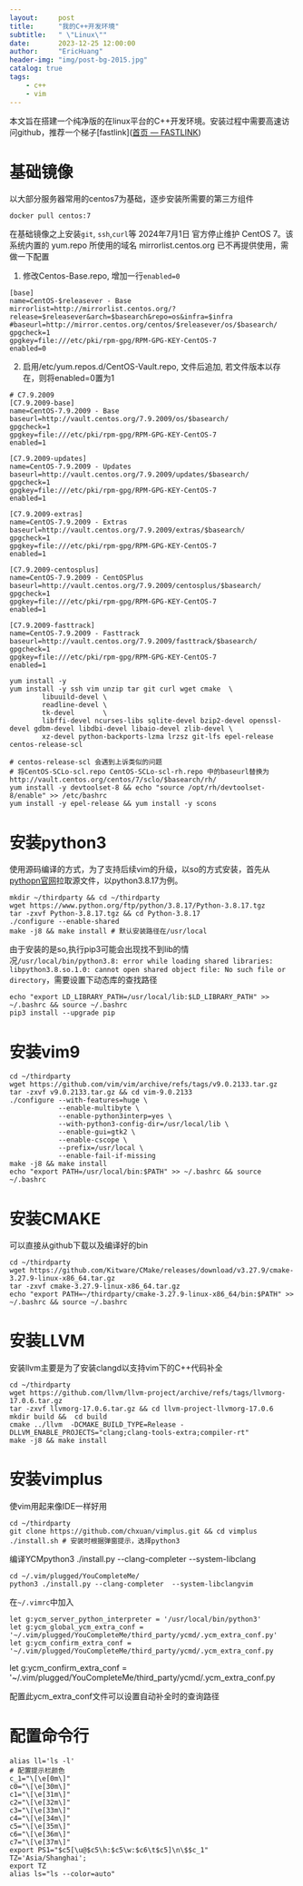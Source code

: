 ```yaml
---
layout:     post
title:      "我的C++开发环境"
subtitle:   " \"Linux\""
date:       2023-12-25 12:00:00
author:     "EricHuang"
header-img: "img/post-bg-2015.jpg"
catalog: true
tags:
    - c++
    - vim
---
```


本文旨在搭建一个纯净版的在linux平台的C++开发环境。安装过程中需要高速访问github，推荐一个梯子[fastlink]([首页 — FASTLINK](https://fl20230821.fastlink.la/user))

# 基础镜像

以大部分服务器常用的centos7为基础，逐步安装所需要的第三方组件

```shell
docker pull centos:7
```

在基础镜像之上安装`git`, `ssh`,`curl`等
2024年7月1日 官方停止维护 CentOS 7。该系统内置的 yum.repo 所使用的域名 mirrorlist.centos.org 已不再提供使用，需做一下配置
1. 修改Centos-Base.repo, 增加一行`enabled=0`

```shell
[base]
name=CentOS-$releasever - Base
mirrorlist=http://mirrorlist.centos.org/?release=$releasever&arch=$basearch&repo=os&infra=$infra
#baseurl=http://mirror.centos.org/centos/$releasever/os/$basearch/
gpgcheck=1
gpgkey=file:///etc/pki/rpm-gpg/RPM-GPG-KEY-CentOS-7
enabled=0
```
2. 启用/etc/yum.repos.d/CentOS-Vault.repo, 文件后追加, 若文件版本以存在，则将enabled=0置为1
```shell
# C7.9.2009
[C7.9.2009-base]
name=CentOS-7.9.2009 - Base
baseurl=http://vault.centos.org/7.9.2009/os/$basearch/
gpgcheck=1
gpgkey=file:///etc/pki/rpm-gpg/RPM-GPG-KEY-CentOS-7
enabled=1

[C7.9.2009-updates]
name=CentOS-7.9.2009 - Updates
baseurl=http://vault.centos.org/7.9.2009/updates/$basearch/
gpgcheck=1
gpgkey=file:///etc/pki/rpm-gpg/RPM-GPG-KEY-CentOS-7
enabled=1

[C7.9.2009-extras]
name=CentOS-7.9.2009 - Extras
baseurl=http://vault.centos.org/7.9.2009/extras/$basearch/
gpgcheck=1
gpgkey=file:///etc/pki/rpm-gpg/RPM-GPG-KEY-CentOS-7
enabled=1

[C7.9.2009-centosplus]
name=CentOS-7.9.2009 - CentOSPlus
baseurl=http://vault.centos.org/7.9.2009/centosplus/$basearch/
gpgcheck=1
gpgkey=file:///etc/pki/rpm-gpg/RPM-GPG-KEY-CentOS-7
enabled=1

[C7.9.2009-fasttrack]
name=CentOS-7.9.2009 - Fasttrack
baseurl=http://vault.centos.org/7.9.2009/fasttrack/$basearch/
gpgcheck=1
gpgkey=file:///etc/pki/rpm-gpg/RPM-GPG-KEY-CentOS-7
enabled=1
```

```shell
yum install -y
yum install -y ssh vim unzip tar git curl wget cmake  \
        libuuild-devel \
        readline-devel \
        tk-devel       \
        libffi-devel ncurses-libs sqlite-devel bzip2-devel openssl-devel gdbm-devel libdbi-devel libaio-devel zlib-devel \
        xz-devel python-backports-lzma lrzsz git-lfs epel-release centos-release-scl

# centos-release-scl 会遇到上诉类似的问题
# 将CentOS-SCLo-scl.repo CentOS-SCLo-scl-rh.repo 中的baseurl替换为http://vault.centos.org/centos/7/sclo/$basearch/rh/
yum install -y devtoolset-8 && echo "source /opt/rh/devtoolset-8/enable" >> /etc/bashrc
yum install -y epel-release && yum install -y scons
````

# 安装python3

使用源码编译的方式，为了支持后续vim的升级，以so的方式安装，首先从[pythopn官网](https://www.python.org/)拉取源文件，以python3.8.17为例。

```shell
mkdir ~/thirdparty && cd ~/thirdparty
wget https://www.python.org/ftp/python/3.8.17/Python-3.8.17.tgz
tar -zxvf Python-3.8.17.tgz && cd Python-3.8.17
./configure --enable-shared
make -j8 && make install # 默认安装路径在/usr/local
```

由于安装的是so,执行pip3可能会出现找不到lib的情况`/usr/local/bin/python3.8: error while loading shared libraries: libpython3.8.so.1.0: cannot open shared object file: No such file or directory`，需要设置下动态库的查找路径

```shell
echo "export LD_LIBRARY_PATH=/usr/local/lib:$LD_LIBRARY_PATH" >> ~/.bashrc && source ~/.bashrc
pip3 install --upgrade pip
```

# 安装vim9

```shell
cd ~/thirdparty
wget https://github.com/vim/vim/archive/refs/tags/v9.0.2133.tar.gz
tar -zxvf v9.0.2133.tar.gz && cd vim-9.0.2133
./configure --with-features=huge \
            --enable-multibyte \
            --enable-python3interp=yes \
            --with-python3-config-dir=/usr/local/lib \
            --enable-gui=gtk2 \
            --enable-cscope \
            --prefix=/usr/local \
            --enable-fail-if-missing
make -j8 && make install
echo "export PATH=/usr/local/bin:$PATH" >> ~/.bashrc && source ~/.bashrc
```

# 安装CMAKE

可以直接从github下载以及编译好的bin

```shell
cd ~/thirdparty
wget https://github.com/Kitware/CMake/releases/download/v3.27.9/cmake-3.27.9-linux-x86_64.tar.gz
tar -zxvf cmake-3.27.9-linux-x86_64.tar.gz
echo "export PATH=~/thirdparty/cmake-3.27.9-linux-x86_64/bin:$PATH" >> ~/.bashrc && source ~/.bashrc
```

# 安装LLVM

安装llvm主要是为了安装clangd以支持vim下的C++代码补全

```shell
cd ~/thirdparty
wget https://github.com/llvm/llvm-project/archive/refs/tags/llvmorg-17.0.6.tar.gz
tar -zxvf llvmorg-17.0.6.tar.gz && cd llvm-project-llvmorg-17.0.6
mkdir build &&  cd build
cmake ../llvm  -DCMAKE_BUILD_TYPE=Release -DLLVM_ENABLE_PROJECTS="clang;clang-tools-extra;compiler-rt"
make -j8 && make install
```

# 安装vimplus

使vim用起来像IDE一样好用

```shell
cd ~/thirdparty
git clone https://github.com/chxuan/vimplus.git && cd vimplus
./install.sh # 安装时根据弹窗提示，选择python3
```

编译YCMpython3 ./install.py --clang-completer  --system-libclang

```shell
cd ~/.vim/plugged/YouCompleteMe/
python3 ./install.py --clang-completer  --system-libclangvim
```

在`~/.vimrc`中加入   

```shell
let g:ycm_server_python_interpreter = '/usr/local/bin/python3'
let g:ycm_global_ycm_extra_conf = '~/.vim/plugged/YouCompleteMe/third_party/ycmd/.ycm_extra_conf.py'
let g:ycm_confirm_extra_conf = '~/.vim/plugged/YouCompleteMe/third_party/ycmd/.ycm_extra_conf.py 
```



   let g:ycm_confirm_extra_conf = '~/.vim/plugged/YouCompleteMe/third_party/ycmd/.ycm_extra_conf.py 

配置此ycm_extra_conf文件可以设置自动补全时的查询路径

# 配置命令行

```
alias ll='ls -l'
# 配置提示栏颜色
c_1="\[\e[0m\]"
c0="\[\e[30m\]"
c1="\[\e[31m\]"
c2="\[\e[32m\]"
c3="\[\e[33m\]"
c4="\[\e[34m\]"
c5="\[\e[35m\]"
c6="\[\e[36m\]"
c7="\[\e[37m\]"
export PS1="$c5[\u@$c5\h:$c5\w:$c6\t$c5]\n\$$c_1"
TZ='Asia/Shanghai';
export TZ
alias ls="ls --color=auto"
```

